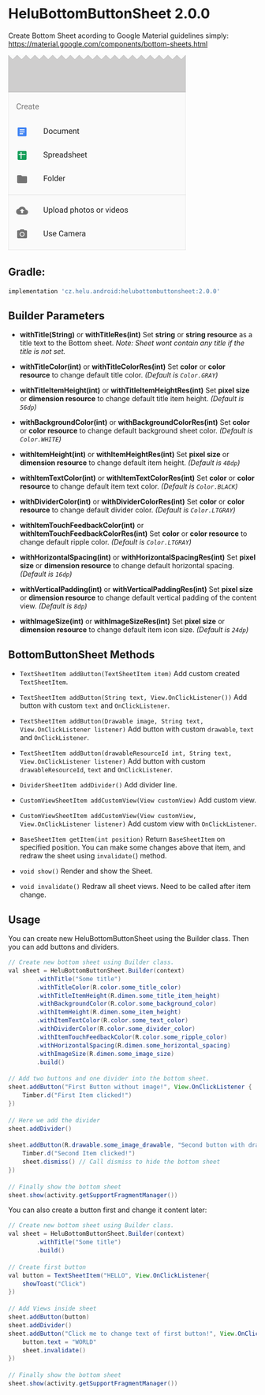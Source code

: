 # HeluBottomButtonSheet 2.0.0
Create Bottom Sheet acording to Google Material guidelines simply: https://material.google.com/components/bottom-sheets.html

![Alt text](./extras/HeluBottomButtonSheet.png?raw=true "HeluBottomButtonSheet")


## Gradle:
```groovy
implementation 'cz.helu.android:helubottombuttonsheet:2.0.0'
```


## Builder Parameters
* **withTitle(String)** or **withTitleRes(int)**
  Set **string** or **string resource** as a title text to the Bottom sheet. 
  *Note: Sheet wont contain any title if the title is not set.*
  
* **withTitleColor(int)** or **withTitleColorRes(int)**
  Set **color** or **color resource** to change default title color. 
  *(Default is ```Color.GRAY```)*

* **withTitleItemHeight(int)** or **withTitleItemHeightRes(int)**
  Set **pixel size** or **dimension resource** to change default title item height. 
  *(Default is ```56dp```)*

* **withBackgroundColor(int)** or **withBackgroundColorRes(int)**
  Set **color** or **color resource** to change default background sheet color. 
  *(Default is ```Color.WHITE```)*
  
* **withItemHeight(int)** or **withItemHeightRes(int)**
  Set **pixel size** or **dimension resource** to change default item height. 
  *(Default is ```48dp```)*
  
* **withItemTextColor(int)** or **withItemTextColorRes(int)**
  Set **color** or **color resource** to change default item text color. 
  *(Default is ```Color.BLACK```)*

* **withDividerColor(int)** or **withDividerColorRes(int)**
  Set **color** or **color resource** to change default divider color. 
  *(Default is ```Color.LTGRAY```)*

* **withItemTouchFeedbackColor(int)** or **withItemTouchFeedbackColorRes(int)**
  Set **color** or **color resource** to change default ripple color. 
  *(Default is ```Color.LTGRAY```)*
  
* **withHorizontalSpacing(int)** or **withHorizontalSpacingRes(int)**
  Set **pixel size** or **dimension resource** to change default horizontal spacing. 
  *(Default is ```16dp```)*
  
* **withVerticalPadding(int)** or **withVerticalPaddingRes(int)**
  Set **pixel size** or **dimension resource** to change default vertical padding of the content view. 
  *(Default is ```8dp```)*
  
* **withImageSize(int)** or **withImageSizeRes(int)**
  Set **pixel size** or **dimension resource** to change default item icon size. 
  *(Default is ```24dp```)*
  
  
## BottomButtonSheet Methods
* ```TextSheetItem addButton(TextSheetItem item)```
  Add custom created ```TextSheetItem```.

* ```TextSheetItem addButton(String text, View.OnClickListener())```
  Add button with custom ```text``` and ```OnClickListener```.

* ```TextSheetItem addButton(Drawable image, String text, View.OnClickListener listener)```
  Add button with custom ```drawable```,  ```text``` and ```OnClickListener```.

* ```TextSheetItem addButton(drawableResourceId int, String text, View.OnClickListener listener)```
  Add button with custom ```drawableResourceId```,  ```text``` and ```OnClickListener```.

* ```DividerSheetItem addDivider()```
  Add divider line.

* ```CustomViewSheetItem addCustomView(View customView)```
  Add custom view.

* ```CustomViewSheetItem addCustomView(View customView, View.OnClickListener listener)```
  Add custom view with ```OnClickListener```.

* ```BaseSheetItem getItem(int position)``` 
  Return ```BaseSheetItem``` on specified position. You can make some changes above that item, and redraw the sheet using ```invalidate(```) method.

* ```void show()```
  Render and show the Sheet.

* ```void invalidate()```
  Redraw all sheet views. Need to be called after item change.


## Usage
You can create new HeluBottomButtonSheet using the Builder class. Then you can add buttons and dividers.

```java
// Create new bottom sheet using Builder class.
val sheet = HeluBottomButtonSheet.Builder(context)
		.withTitle("Some title")
		.withTitleColor(R.color.some_title_color)
		.withTitleItemHeight(R.dimen.some_title_item_height)
		.withBackgroundColor(R.color.some_background_color)
		.withItemHeight(R.dimen.some_item_height)
		.withItemTextColor(R.color.some_text_color)
		.withDividerColor(R.color.some_divider_color)
		.withItemTouchFeedbackColor(R.color.some_ripple_color)
		.withHorizontalSpacing(R.dimen.some_horizontal_spacing)
		.withImageSize(R.dimen.some_image_size)
		.build()

// Add two buttons and one divider into the bottom sheet.
sheet.addButton("First Button without image!", View.OnClickListener {
	Timber.d("First Item clicked!")
})

// Here we add the divider
sheet.addDivider()

sheet.addButton(R.drawable.some_image_drawable, "Second button with drawable image!", View.OnClickListener {
	Timber.d("Second Item clicked!")
	sheet.dismiss() // Call dismiss to hide the bottom sheet
})

// Finally show the bottom sheet
sheet.show(activity.getSupportFragmentManager())
```






You can also create a button first and change it content later:
```java
// Create new bottom sheet using Builder class.
val sheet = HeluBottomButtonSheet.Builder(context)
		.withTitle("Some title")
		.build()

// Create first button
val button = TextSheetItem("HELLO", View.OnClickListener{
	showToast("Click")
})

// Add Views inside sheet
sheet.addButton(button)
sheet.addDivider()
sheet.addButton("Click me to change text of first button!", View.OnClickListener {
	button.text = "WORLD"
	sheet.invalidate()
})

// Finally show the bottom sheet
sheet.show(activity.getSupportFragmentManager())
```
